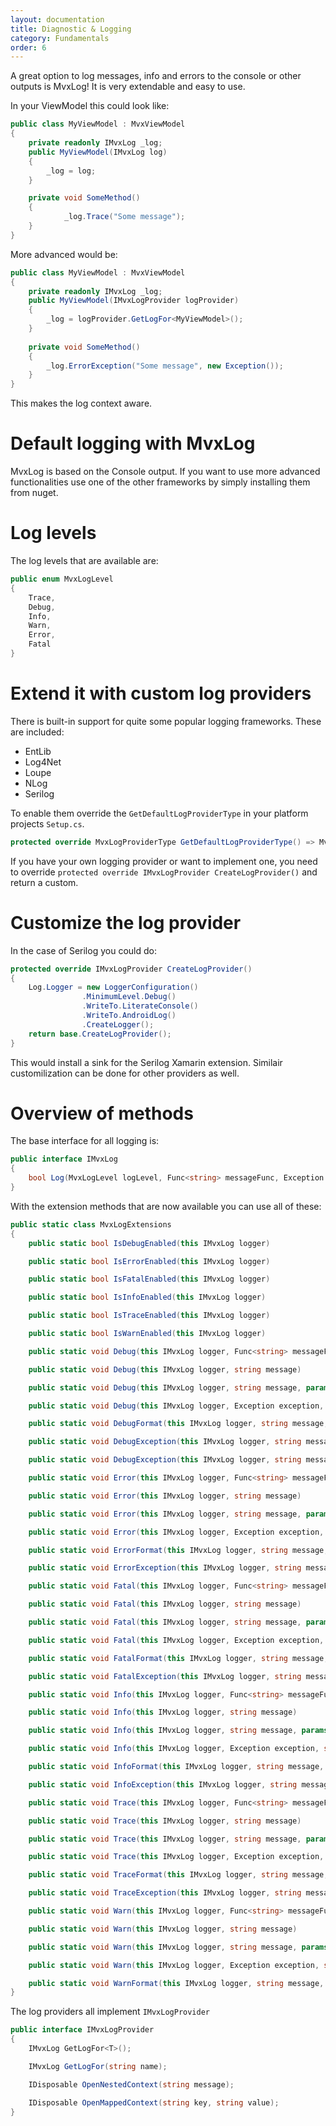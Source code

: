 ```yaml
---
layout: documentation
title: Diagnostic & Logging
category: Fundamentals
order: 6
---
```


A great option to log messages, info and errors to the console or other outputs is MvxLog! It is very extendable and easy to use.

In your ViewModel this could look like:

```c#
public class MyViewModel : MvxViewModel
{
    private readonly IMvxLog _log;
    public MyViewModel(IMvxLog log)
    {
        _log = log;
    }

    private void SomeMethod()
    {
            _log.Trace("Some message");
    }
}
```

More advanced would be:

```c#
public class MyViewModel : MvxViewModel
{
    private readonly IMvxLog _log;
    public MyViewModel(IMvxLogProvider logProvider)
    {
        _log = logProvider.GetLogFor<MyViewModel>();
    }
	
	private void SomeMethod()
	{
		_log.ErrorException("Some message", new Exception());
	}
}
```

This makes the log context aware.

# Default logging with MvxLog

MvxLog is based on the Console output. If you want to use more advanced functionalities use one of the other frameworks by simply installing them from nuget.

# Log levels

The log levels that are available are:

```c#
public enum MvxLogLevel
{
	Trace,
	Debug,
	Info,
	Warn,
	Error,
	Fatal
}
```

# Extend it with custom log providers

There is built-in support for quite some popular logging frameworks. These are included:

- EntLib
- Log4Net
- Loupe
- NLog
- Serilog

To enable them override the `GetDefaultLogProviderType` in your platform projects `Setup.cs`.

```c#
protected override MvxLogProviderType GetDefaultLogProviderType() => MvxLogProviderType.Serilog;
```

If you have your own logging provider or want to implement one, you need to override `protected override IMvxLogProvider CreateLogProvider()` and return a custom.

# Customize the log provider

In the case of Serilog you could do:

```c#
protected override IMvxLogProvider CreateLogProvider()
{
	Log.Logger = new LoggerConfiguration()
                .MinimumLevel.Debug()
                .WriteTo.LiterateConsole()
                .WriteTo.AndroidLog()
                .CreateLogger();
	return base.CreateLogProvider();
}
```

This would install a sink for the Serilog Xamarin extension.
Similair customilization can be done for other providers as well.

# Overview of methods

The base interface for all logging is:

```c#
public interface IMvxLog
{
	bool Log(MvxLogLevel logLevel, Func<string> messageFunc, Exception exception = null, params object[] formatParameters);
}
```

With the extension methods that are now available you can use all of these:

```c#
public static class MvxLogExtensions
{
	public static bool IsDebugEnabled(this IMvxLog logger)

	public static bool IsErrorEnabled(this IMvxLog logger)

	public static bool IsFatalEnabled(this IMvxLog logger)

	public static bool IsInfoEnabled(this IMvxLog logger)

	public static bool IsTraceEnabled(this IMvxLog logger)

	public static bool IsWarnEnabled(this IMvxLog logger)

	public static void Debug(this IMvxLog logger, Func<string> messageFunc)

	public static void Debug(this IMvxLog logger, string message)

	public static void Debug(this IMvxLog logger, string message, params object[] args)

	public static void Debug(this IMvxLog logger, Exception exception, string message, params object[] args)

	public static void DebugFormat(this IMvxLog logger, string message, params object[] args)

	public static void DebugException(this IMvxLog logger, string message, Exception exception)

	public static void DebugException(this IMvxLog logger, string message, Exception exception, params object[] formatParams)

	public static void Error(this IMvxLog logger, Func<string> messageFunc)

	public static void Error(this IMvxLog logger, string message)

	public static void Error(this IMvxLog logger, string message, params object[] args)

	public static void Error(this IMvxLog logger, Exception exception, string message, params object[] args)

	public static void ErrorFormat(this IMvxLog logger, string message, params object[] args)

	public static void ErrorException(this IMvxLog logger, string message, Exception exception, params object[] formatParams)

	public static void Fatal(this IMvxLog logger, Func<string> messageFunc)

	public static void Fatal(this IMvxLog logger, string message)

	public static void Fatal(this IMvxLog logger, string message, params object[] args)

	public static void Fatal(this IMvxLog logger, Exception exception, string message, params object[] args)

	public static void FatalFormat(this IMvxLog logger, string message, params object[] args)

	public static void FatalException(this IMvxLog logger, string message, Exception exception, params object[] formatParams)

	public static void Info(this IMvxLog logger, Func<string> messageFunc)

	public static void Info(this IMvxLog logger, string message)

	public static void Info(this IMvxLog logger, string message, params object[] args)

	public static void Info(this IMvxLog logger, Exception exception, string message, params object[] args)

	public static void InfoFormat(this IMvxLog logger, string message, params object[] args)

	public static void InfoException(this IMvxLog logger, string message, Exception exception, params object[] formatParams)

	public static void Trace(this IMvxLog logger, Func<string> messageFunc)

	public static void Trace(this IMvxLog logger, string message)

	public static void Trace(this IMvxLog logger, string message, params object[] args)

	public static void Trace(this IMvxLog logger, Exception exception, string message, params object[] args)

	public static void TraceFormat(this IMvxLog logger, string message, params object[] args)

	public static void TraceException(this IMvxLog logger, string message, Exception exception, params object[] formatParams)

	public static void Warn(this IMvxLog logger, Func<string> messageFunc)

	public static void Warn(this IMvxLog logger, string message)

	public static void Warn(this IMvxLog logger, string message, params object[] args)

	public static void Warn(this IMvxLog logger, Exception exception, string message, params object[] args)

	public static void WarnFormat(this IMvxLog logger, string message, params object[] args)
}
```

The log providers all implement `IMvxLogProvider`

```c#
public interface IMvxLogProvider
{
	IMvxLog GetLogFor<T>();

	IMvxLog GetLogFor(string name);

	IDisposable OpenNestedContext(string message);

	IDisposable OpenMappedContext(string key, string value);
}
```
